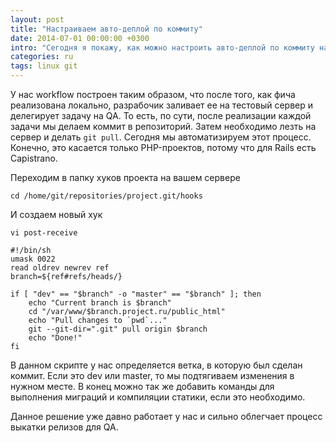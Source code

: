 ```yaml
---
layout: post
title: "Настраиваем авто-деплой по коммиту"
date: 2014-07-01 00:00:00 +0300
intro: "Сегодня я покажу, как можно настроить авто-деплой по коммиту на примере gitolite. Это может быть удобно для тестовых сред, чтобы сэкономить ваше время."
categories: ru
tags: linux git
---
```


У нас workflow построен таким образом, что после того, как фича реализована локально, разрабочик заливает ее на тестовый сервер и делегирует задачу на QA. То есть, по сути, после реализации каждой задачи мы делаем коммит в репозиторий. Затем необходимо лезть на сервер и делать `git pull`. Сегодня мы автоматизируем этот процесс. Конечно, это касается только PHP-проектов, потому что для Rails есть Capistrano.

Переходим в папку хуков проекта на вашем сервере

```
cd /home/git/repositories/project.git/hooks
```

И создаем новый хук

```
vi post-receive
```

```
#!/bin/sh
umask 0022 
read oldrev newrev ref
branch=${ref#refs/heads/}

if [ "dev" == "$branch" -o "master" == "$branch" ]; then
    echo "Current branch is $branch"
    cd "/var/www/$branch.project.ru/public_html"
    echo "Pull changes to `pwd`..."
    git --git-dir=".git" pull origin $branch
    echo "Done!"
fi
```

В данном скрипте у нас определяется ветка, в которую был сделан коммит. Если это dev или master, то мы подтягиваем изменения в нужном месте. В конец можно так же добавить команды для выполнения миграций и компиляции статики, если это необходимо.

Данное решение уже давно работает у нас и сильно облегчает процесс выкатки релизов для QA.
